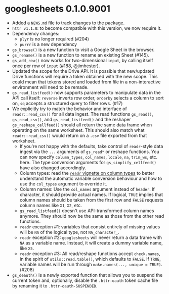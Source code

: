# googlesheets 0.1.0.9001

  * Added a `NEWS.md` file to track changes to the package.
  * `httr v1.1.0`: to become compatible with this version, we now require it.
  * Dependency changes:
    - `plyr` is no longer required (#204)
    - `purrr` is a new dependency
  * `gs_browse()` is a new function to visit a Google Sheet in the browser.
  * `gs_rename()` is a new function to rename an existing Sheet (#145).
  * `gs_add_row()` now works for two-dimensional `input`, by calling itself once per row of `input` (#188, @jimhester).
  * Updated the scope for the Drive API. It is possible that new/updated Drive functions will require a token obtained with the new scope. This could mean that tokens stored and loaded from file in a non-interactive environment will need to be remade.
  * `gs_read_listfeed()` now supports parameters to manipulate data in the API call itself: `reverse` inverts row order, `orderby` selects a column to sort on, `sq` accepts a structured query to filter rows. (#17)
  * We explicitly try to match the behavior and interface of `readr::read_csv()` for all data ingest. The read functions `gs_read()`, `gs_read_csv()`, and `gs_read_listfeed()` and the reshaper `gs_reshape_cellfeed()` should all return the same data frame when operating on the same worksheet. This should also match what `readr::read_csv()` would return on a `.csv` file exported from that worksheet.
    - If you're not happy with the defaults, take control of `readr`-style data ingest via the `...` arguments of `gs_read*` or reshape functions. You can now specify `column_types`, `col_names`, `locale`, `na`, `trim_ws`, etc. here. The type conversion arguments for `gs_simplify_cellfeed()` have also changed accordingly.
    - Column types: read the [`readr` vignette on column types](https://cran.r-project.org/web/packages/readr/vignettes/column-types.html) to better understand the automatic variable conversion behaviour and how to use the `col_types` argument to override it.
    - Column names: Use the `col_names` argument instead of `header`. If character, it should provide actual names. If logical, `TRUE` implies that column names should be taken from the first row and `FALSE` requests column names like `X1`, `X2`, etc.
    - `gs_read_listfeed()` doesn't use API-transformed column names anymore. They should now be the same as those from the other read functions.
    - `readr` exception #1: variables that consist entirely of missing values will be `NA` of the logical type, not `NA_character_`.
    - `readr` exception #2: `googlesheets` will never return a data frame with `NA` as a variable name. Instead, it will create a dummy variable name, like `X5`.
    - `readr` exception #3: All read/reshape functions accept `check.names`, in the spirit of `utils::read.table()`, which defaults to `FALSE`. If `TRUE`, variable names will be run through `make.names(..., unique = TRUE)`. (#208)
  * `gs_deauth()` is a newly exported function that allows you to suspend the current token and, optionally, disable the `.httr-oauth` token cache file by renaming it to `.httr-oauth-SUSPENDED`.

